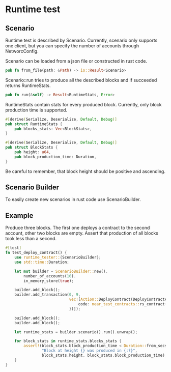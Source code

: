 # Runtime test
## Scenario
Runtime test is described by Scenario.
Currently, scenario only supports one client, but you can specify the number of accounts through NetworcConfig.

Scenario can be loaded from a json file or constructed in rust code.
```rust
pub fn from_file(path: &Path) -> io::Result<Scenario>
```

Scenario::run tries to produce all the described blocks and if succeeded returns RuntimeStats.
```rust
pub fn run(&self) -> Result<RuntimeStats, Error>
```

RuntimeStats contain stats for every produced block. Currently, only block production time is supported.
```rust
#[derive(Serialize, Deserialize, Default, Debug)]
pub struct RuntimeStats {
    pub blocks_stats: Vec<BlockStats>,
}

#[derive(Serialize, Deserialize, Default, Debug)]
pub struct BlockStats {
    pub height: u64,
    pub block_production_time: Duration,
}
```

Be careful to remember, that block height should be positive and ascending.

## Scenario Builder
To easily create new scenarios in rust code use ScenarioBuilder.

## Example
Produce three blocks. The first one deploys a contract to the second account, other two blocks are empty.
Assert that production of all blocks took less than a second.
```rust
#[test]
fn test_deploy_contract() {
    use runtime_tester::{ScenarioBuilder};
    use std::time::Duration;

    let mut builder = ScenarioBuilder::new().
        number_of_accounts(10).
        in_memory_store(true);

    builder.add_block();
    builder.add_transaction(0, 9,
                            vec![Action::DeployContract(DeployContractAction {
                                code: near_test_contracts::rs_contract().to_vec(),
                            })]);

    builder.add_block();
    builder.add_block();

    let runtime_stats = builder.scenario().run().unwrap();

    for block_stats in runtime_stats.blocks_stats {
        assert!(block_stats.block_production_time < Duration::from_secs(1),
                "Block at height {} was produced in {:?}",
                block_stats.height, block_stats.block_production_time);
    }
}
```
